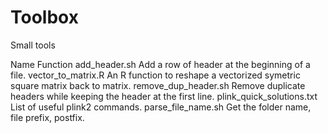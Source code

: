 # Toolbox
Small tools

Name                          Function
add_header.sh                 Add a row of header at the beginning of a file.
vector_to_matrix.R            An R function to reshape a vectorized symetric square matrix back to matrix.
remove_dup_header.sh          Remove duplicate headers while keeping the header at the first line.
plink_quick_solutions.txt     List of useful plink2 commands.
parse_file_name.sh            Get the folder name, file prefix, postfix.
